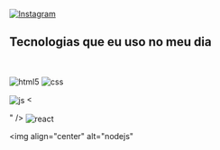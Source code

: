 

[![Instagram](https://img.shields.io/badge/Instagram-E4405F?style-for-the-badge&logo=instagram&logoColor=white)](https://instagram.com/alysson.dnz?igshid=YTQwZjQ0NmI0OA==)

## Tecnologias que eu uso no meu dia

<div style="display: inline_block"><br/>

<img align="center" alt="html5" src="https://img.shields.io/badge/HTML5-E34F26?style-for-the-badge&logo-html5&logoColor=white" /> <img align="center" alt="css" src="https://img.shields.io/badge/CSS3-1572867style-for-the-badge&logo-css3&logoColor=white" />

<img align="center" alt="js" src="https://img.shields.io/badge/JavaScript-F7DF1E?style-for-the-badge&logo=javascript&logoColor=black" /> < 

" /> <img align="center" alt="react" src="https://img.shields.io/badge/React-20232A?style-for-the-badge&logo-react&logoColor=61DAFB" />

<img align="center" alt="nodejs"

</div>

